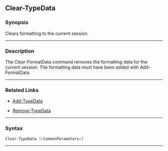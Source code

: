 Clear-TypeData
--------------
### Synopsis
Clears formatting to the current session.

---
### Description

The Clear-FormatData command removes the formatting data for the current session.
The formatting data must have been added with Add-FormatData

---
### Related Links
* [Add-TypeData](Add-TypeData.md)



* [Remove-TypeData](Remove-TypeData.md)



---
### Syntax
```PowerShell
Clear-TypeData [<CommonParameters>]
```
---
